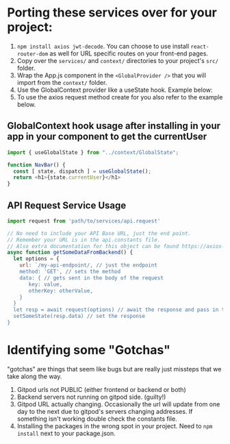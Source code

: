 # Porting these services over for your project:
1. `npm install axios jwt-decode`. You can choose to use install `react-router-dom` as well for URL specific routes on your front-end pages.
1. Copy over the `services/` and `context/` directories to your project's `src/` folder.
1. Wrap the App.js component in the `<GlobalProvider />` that you will import from the `context/` folder.
1. Use the GlobalContext provider like a useState hook. Example below:
1. To use the axios request method create for you also refer to the example below.

## GlobalContext hook usage after installing in your app in your component to get the currentUser
```javascript
import { useGlobalState } from "../context/GlobalState";

function NavBar() {
  const [ state, dispatch ] = useGlobalState();
  return <h1>{state.currentUser}</h1>
}
```

## API Request Service Usage
```javascript
import request from 'path/to/services/api.request'

// No need to include your API Base URL, just the end point. 
// Remember your URL is in the api.constants file.
// Also extra documentation for this object can be found https://axios-http.com/docs/req_config
async function getSomeDataFromBackend() {
  let options = {
    url: `/my-api-endpoint/, // just the endpoint
    method: 'GET', // sets the method
    data: { // gets sent in the body of the request
       key: value,
       otherKey: otherValue,
    }
  } 
  let resp = await request(options) // await the response and pass in this fancy object of request options
  setSomeState(resp.data) // set the response 
}
```

# Identifying some "Gotchas"
"gotchas" are things that seem like bugs but are really just missteps that we take along the way. 
1. Gitpod urls not PUBLIC (either frontend or backend or both)
2. Backend servers not running on gitpod side. (guilty!)
3. Gitpod URL actually changing. Occasionally the url will update from one day to the next due to gitpod's servers changing addresses. If something isn't working double check the constants file. 
4. Installing the packages in the wrong spot in your project. Need to `npm install` next to your package.json. 


